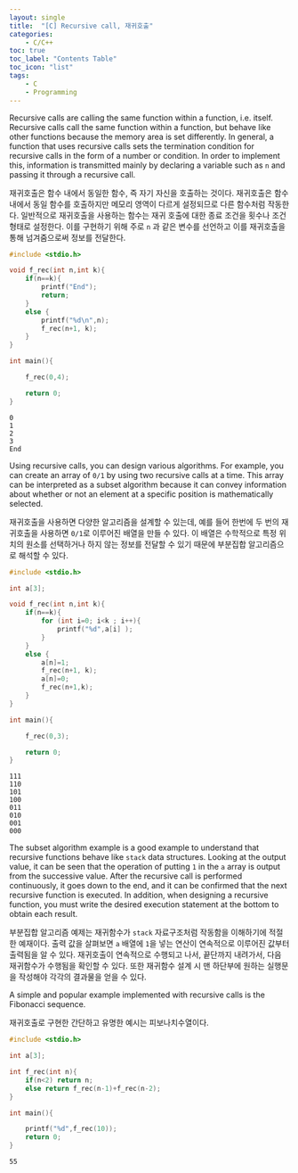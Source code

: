 ```yaml
---
layout: single
title:  "[C] Recursive call, 재귀호출"
categories:
    - C/C++
toc: true
toc_label: "Contents Table"
toc_icon: "list"
tags: 
    - C
    - Programming
---
```



Recursive calls are calling the same function within a function, i.e. itself. Recursive calls call the same function within a function, but behave like other functions because the memory area is set differently. In general, a function that uses recursive calls sets the termination condition for recursive calls in the form of a number or condition. In order to implement this, information is transmitted mainly by declaring a variable such as `n` and passing it through a recursive call.


재귀호출은 함수 내에서 동일한 함수, 즉 자기 자신을 호출하는 것이다. 재귀호출은 함수 내에서 동일 함수를 호출하지만 메모리 영역이 다르게 설정되므로 다른 함수처럼 작동한다. 일반적으로 재귀호출을 사용하는 함수는 재귀 호출에 대한 종료 조건을 횟수나 조건 형태로 설정한다. 이를 구현하기 위해 주로 `n` 과 같은 변수를 선언하고 이를 재귀호출을 통해 넘겨줌으로써 정보를 전달한다. 
  

```c
#include <stdio.h>

void f_rec(int n,int k){
    if(n==k){
        printf("End");
        return;
    }
    else {
        printf("%d\n",n);
        f_rec(n+1, k);
    }
}

int main(){

    f_rec(0,4);

    return 0;
}
```

```
0
1
2
3
End
```


Using recursive calls, you can design various algorithms. For example, you can create an array of `0/1` by using two recursive calls at a time. This array can be interpreted as a subset algorithm because it can convey information about whether or not an element at a specific position is mathematically selected.


재귀호출을 사용하면 다양한 알고리즘을 설계할 수 있는데, 예를 들어 한번에 두 번의 재귀호출을 사용하면 `0/1`로 이루어진 배열을 만들 수 있다. 이 배열은 수학적으로 특정 위치의 원소를 선택하거나 하지 않는 정보를 전달할 수 있기 때문에 부분집합 알고리즘으로 해석할 수 있다. 


```c
#include <stdio.h>

int a[3];

void f_rec(int n,int k){
    if(n==k){
        for (int i=0; i<k ; i++){
            printf("%d",a[i] );
        }
    }
    else {
        a[n]=1;
        f_rec(n+1, k);
        a[n]=0;
        f_rec(n+1,k);
    }
}

int main(){

    f_rec(0,3);

    return 0;
}
```

```
111
110
101
100
011
010
001
000
```


The subset algorithm example is a good example to understand that recursive functions behave like `stack` data structures. Looking at the output value, it can be seen that the operation of putting `1` in the `a` array is output from the successive value. After the recursive call is performed continuously, it goes down to the end, and it can be confirmed that the next recursive function is executed. In addition, when designing a recursive function, you must write the desired execution statement at the bottom to obtain each result.


부분집합 알고리즘 예제는 재귀함수가 `stack` 자료구조처럼 작동함을 이해하기에 적절한 예재이다. 출력 값을 살펴보면 `a` 배열에 `1`을 넣는 연산이 연속적으로 이루어진 값부터 출력됨을 알 수 있다. 재귀호출이 연속적으로 수행되고 나서, 끝단까지 내려가서, 다음 재귀함수가 수행됨을 확인할 수 있다. 또한 재귀함수 설계 시 맨 하단부에 원하는 실행문을 작성해야 각각의 결과물을 얻을 수 있다. 


A simple and popular example implemented with recursive calls is the Fibonacci sequence.


재귀호출로 구현한 간단하고 유명한 예시는 피보나치수열이다. 


```c
#include <stdio.h>

int a[3];

int f_rec(int n){
    if(n<2) return n;
    else return f_rec(n-1)+f_rec(n-2);
}

int main(){

    printf("%d",f_rec(10));
    return 0;
}
```

```
55
```